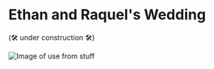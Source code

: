 # Ethan and Raquel's Wedding

(🛠️ under construction 🛠️)

![Image of use from stuff](https://lh3.googleusercontent.com/1Z-_ETljbhuFEMKSzNnl4JZdsXhc3ovkcG87FIAtQSuKUD92nE1HW13fJuc6JtHvY6kECQH73IL6VZSzOo139xTEuSdkLo5wmU6c6wvQ03y6o1_UXhUlt8-YO3CZlZK-7-FNDsjxXDsLo3hQZmfnUlNXHSls6Hbx1BoAvMkJ7Cfd82YwtHRdehKuKmFIJVzwU32je4pskXLvGV21t6SozquDeqsAjm2arwM7uZbMJeebsqu9MO1Dlsm5uymxBiEAcieKcx4uQ7f9UKA6g-IYJFr51MHZbNbP9n9se2MxZvDliV17uagUR-9GMdOrLRxWF0hR3InWyvYFx3i_wF1svIdn7SpaU0Z8Eu_GD19aqX0uDyWibouGKM6R6_Up9lfY2utvYLLEQk4OwaiujVIsrp3dJgmh7gstRKi0Qkyo-GHrOhGjlxjad7SStecmwezMtJrF5GbZ9aMI91A1GJnamVZ9AxQVPQUuB_7PjE90nVu6hyS-nuJSB4qI82bhsuNJCnCalvLRH5ouKuUGbxN9eS8ycVb27iY8a_Ub-y_dvkMVjrDE1XqqiL712UD56ehhqsxT4r9fleEMUZWKOHtvLT8QInq062qvehhmr4hI=w633-h950-no)

